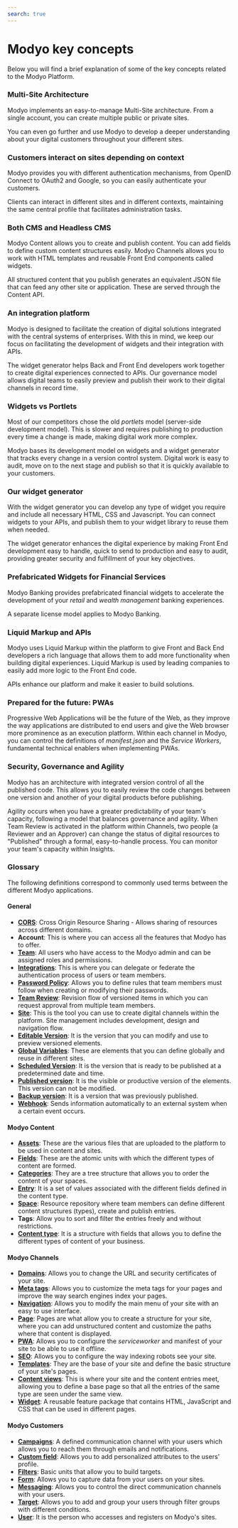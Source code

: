 ```yaml
---
search: true
---
```


# Modyo key concepts

Below you will find a brief explanation of some of the key concepts related to the Modyo Platform.


### Multi-Site Architecture

Modyo implements an easy-to-manage Multi-Site architecture. From a single account, you can create multiple public or private sites.

You can even go further and use Modyo to develop a deeper understanding about your digital customers throughout your different sites.

### Customers interact on sites depending on context

Modyo provides you with different authentication mechanisms, from OpenID Connect to OAuth2 and Google, so you can easily authenticate your customers.

Clients can interact in different sites and in different contexts, maintaining the same central profile that facilitates administration tasks.

### Both CMS and Headless CMS

Modyo Content allows you to create and publish content. You can add fields to define custom content structures easily. Modyo Channels allows you to work with HTML templates and reusable Front End components called widgets.

All structured content that you publish generates an equivalent JSON file that can feed any other site or application. These are served through the Content API.

### An integration platform

Modyo is designed to facilitate the creation of digital solutions integrated with the central systems of enterprises. With this in mind, we keep our focus on facilitating the development of widgets and their integration with APIs.

The widget generator helps Back and Front End developers work together to create digital experiences connected to APIs. Our governance model allows digital teams to easily preview and publish their work to their digital channels in record time.

### Widgets vs Portlets

Most of our competitors chose the old _portlets_ model (server-side development model). This is slower and requires publishing to production every time a change is made, making digital work more complex.

Modyo bases its development model on widgets and a widget generator that tracks every change in a version control system. Digital work is easy to audit, move on to the next stage and publish so that it is quickly available to your customers.

### Our widget generator

With the widget generator you can develop any type of widget you require and include all necessary HTML, CSS and Javascript. You can connect widgets to your APIs, and publish them to your widget library to reuse them when needed.

The widget generator enhances the digital experience by making Front End development easy to handle, quick to send to production and easy to audit, providing greater security and fulfillment of your key objectives.

### Prefabricated Widgets for Financial Services

Modyo Banking provides prefabricated financial widgets to accelerate the development of your _retail_ and _wealth management_ banking experiences.

A separate license model applies to Modyo Banking.

### Liquid Markup and APIs

Modyo uses Liquid Markup within the platform to give Front and Back End developers a rich language that allows them to add more functionality when building digital experiences. Liquid Markup is used by leading companies to easily add more logic to the Front End code.

APIs enhance our platform and make it easier to build solutions.


### Prepared for the future: PWAs
Progressive Web Applications will be the future of the Web, as they improve the way applications are distributed to end users and give the Web browser more prominence as an execution platform. Within each channel in Modyo, you can control the definitions of _manifest.json_ and the _Service Workers_, fundamental technical enablers when implementing PWAs.


### Security, Governance and Agility

Modyo has an architecture with integrated version control of all the published code. This allows you to easily review the code changes between one version and another of your digital products before publishing.

Agility occurs when you have a greater predictability of your team's capacity, following a model that balances governance and agility. When Team Review is activated in the platform within Channels, two people (a Reviewer and an Approver) can change the status of digital resources to "Published" through a formal, easy-to-handle process. You can monitor your team's capacity within Insights.

### Glossary
The following definitions correspond to commonly used terms between the different Modyo applications.

#### General

* [**CORS**](/en/platform/core/security.html#share-resources-across-different-domains): Cross Origin Resource Sharing - Allows sharing of resources across different domains.
* **Account**: This is where you can access all the features that Modyo has to offer.
* [**Team**](/en/platform/core/roles.html#team): All users who have access to the Modyo admin and can be assigned roles and permissions.
* [**Integrations**](/en/platform/core/integrations/): This is where you can delegate or federate the authentication process of users or team members.
* [**Password Policy**](/en/platform/core/security.html#password-policy): Allows you to define rules that team members must follow when creating or modifying their passwords.
* [**Team Review**](/en/platform/core/key-concepts.html#team-review): Revision flow of versioned items in which you can request approval from multiple team members.
* [**Site**](/en/platform/channels/sites.html): This is the tool you can use to create digital channels within the platform. Site management includes development, design and navigation flow.
* [**Editable Version**](/en/platform/core/key-concepts.html#editable): It is the version that you can modify and use to preview versioned elements.
* [**Global Variables**](/en/platform/core/key-concepts.html#global-variables): These are elements that you can define globally and reuse in different sites.
* [**Scheduled Version**](/en/platform/core/key-concepts.html#scheduled): It is the version that is ready to be published at a predetermined date and time.
* [**Published version**](/en/platform/core/key-concepts.html#published): It is the visible or productive version of the elements. This version can not be modified.
* [**Backup version**](/en/platform/core/key-concepts.html#backups): It is a version that was previously published.
* [**Webhook**](/en/platform/core/integrations/#webhooks): Sends information automatically to an external system when a certain event occurs.


#### Modyo Content

* [**Assets**](/en/platform/content/asset-manager.html#about-the-interface): These are the various files that are uploaded to the platform to be used in content and sites.
* [**Fields**](/en/platform/content/types.html#fields): These are the atomic units with which the different types of content are formed.
* [**Categories**](/en/platform/content/entries.html#categories): They are a tree structure that allows you to order the content of your spaces.
* [**Entry**](/en/platform/content/entries.html): It is a set of values associated with the different fields defined in the content type.
* [**Space**](/en/platform/content/spaces.html): Resource repository where team members can define different content structures (types), create and publish entries.
* **Tags**: Allow you to sort and filter the entries freely and without restrictions.
* [**Content type**](/en/platform/content/types.html): It is a structure with fields that allows you to define the different types of content of your business.


#### Modyo Channels

* [**Domains**](/en/platform/channels/sites.html#domains): Allows you to change the URL and security certificates of your site.
* [**Meta tags**](/en/platform/channels/pages.html#meta-tags): Allows you to customize the meta tags for your pages and improve the way search engines index your pages.
* [**Navigation**](/en/platform/channels/navigation.html): Allows you to modify the main menu of your site with an easy to use interface.
* [**Page**](/en/platform/channels/pages.html): Pages are what allow you to create a structure for your site, where you can add unstructured content and customize the paths where that content is displayed.
* [**PWA**](/en/platform/channels/sites.html#pwa): Allows you to configure the _serviceworker_ and manifest of your site to be able to use it offline.
* [**SEO**](/en/platform/channels/sites.html#seo): Allows you to configure the way indexing robots see your site.
* [**Templates**](/en/platform/channels/templates.html): They are the base of your site and define the basic structure of your site's pages.
* [**Content views**](/en/platform/channels/templates.html#content-views): This is where your site and the content entries meet, allowing you to define a base page so that all the entries of the same type are seen under the same view.
* [**Widget**](/en/platform/channels/widgets.html): A reusable feature package that contains HTML, JavaScript and CSS that can be used in different pages.

#### Modyo Customers

* [**Campaigns**](/en/platform/customers/messaging.html#campaigns): A defined communication channel with your users which allows you to reach them through emails and notifications.
* [**Custom field**](/en/platform/customers/users.html#custom-fields): Allows you to add personalized attributes to the users' profile.
* [**Filters**](/en/platform/customers/targets.html#filters): Basic units that allow you to build targets.
* [**Form**](/en/platform/customers/forms.html): Allows you to capture data from your users on your sites.
* [**Messaging**](/en/platform/customers/messaging.html): Allows you to control the direct communication channels with your users.
* [**Target**](/en/platform/customers/targets.html): Allows you to add and group your users through filter groups with different conditions.
* [**User**](/en/platform/customers/realms.html): It is the person who accesses and registers on Modyo's sites.
